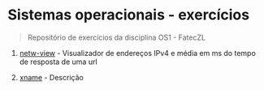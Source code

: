 # Sistemas operacionais - exercícios

> Repositório de exercícios da disciplina OS1 - FatecZL

1. [netw-view](https://github.com/renantamashiro/operating-systems/tree/master/netw-view) - Visualizador de endereços IPv4 e média em ms do tempo de resposta de uma url

2. [xname]() - Descrição
